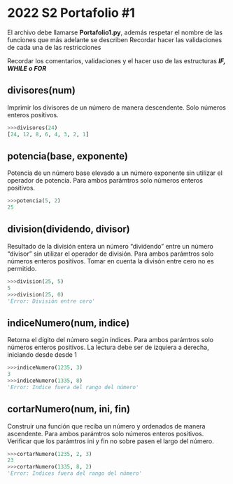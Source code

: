 # 2022 S2 Portafolio #1

El archivo debe llamarse **Portafolio1.py**, además respetar el nombre de las funciones que más adelante se describen
Recordar hacer las validaciones de cada una de las restricciones

Recordar los comentarios, validaciones y el hacer uso de las estructuras ***IF, WHILE o FOR***

## divisores(num)
Imprimir los divisores de un número de manera descendente.
Solo números enteros positivos.

```python
>>>divisores(24)
[24, 12, 8, 6, 4, 3, 2, 1]
```

## potencia(base, exponente)  
Potencia de un número base elevado a un número exponente sin utilizar el operador de potencia.
Para ambos parámtros solo números enteros positivos.

```python
>>>potencia(5, 2)
25
```

## division(dividendo, divisor)
Resultado de la división entera un número “dividendo” entre un número “divisor” sin utilizar el operador de división.
Para ambos parámtros solo números enteros positivos.
Tomar en cuenta la divisón entre cero no es permitido.

```python
>>>division(25, 5)
5
>>>division(25, 0)
'Error: División entre cero'  
```

## indiceNumero(num, indice)
Retorna el dígito del número según índices.
Para ambos parámtros solo números enteros positivos.
La lectura debe ser de izquiera a derecha, iniciando desde desde 1
```python
>>>indiceNumero(1235, 3)  	
3
>>>indiceNumero(1335, 8)
'Error: Indice fuera del rango del número'
```

## cortarNumero(num, ini, fin)
Construir una función que reciba un número y ordenados de manera ascendente.
Para ambos parámtros solo números enteros positivos.
Verificar que los parámtros ini y fin no sobre pasen el largo del número.
```python
>>>cortarNumero(1235, 2, 3)
23
>>>cortarNumero(1335, 8, 2)
'Error: Indices fuera del rango del número'
```

